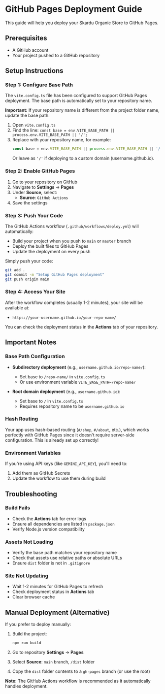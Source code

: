 # GitHub Pages Deployment Guide

This guide will help you deploy your Skardu Organic Store to GitHub Pages.

## Prerequisites

- A GitHub account
- Your project pushed to a GitHub repository

## Setup Instructions

### Step 1: Configure Base Path

The `vite.config.ts` file has been configured to support GitHub Pages deployment. The base path is automatically set to your repository name.

**Important:** If your repository name is different from the project folder name, update the base path:

1. Open `vite.config.ts`
2. Find the line: `const base = env.VITE_BASE_PATH || process.env.VITE_BASE_PATH || '/';`
3. Replace with your repository name, for example:
   ```typescript
   const base = env.VITE_BASE_PATH || process.env.VITE_BASE_PATH || '/your-repo-name/';
   ```
   Or leave as `'/'` if deploying to a custom domain (username.github.io).

### Step 2: Enable GitHub Pages

1. Go to your repository on GitHub
2. Navigate to **Settings** → **Pages**
3. Under **Source**, select:
   - **Source**: `GitHub Actions`
4. Save the settings

### Step 3: Push Your Code

The GitHub Actions workflow (`.github/workflows/deploy.yml`) will automatically:
- Build your project when you push to `main` or `master` branch
- Deploy the built files to GitHub Pages
- Update the deployment on every push

Simply push your code:
```bash
git add .
git commit -m "Setup GitHub Pages deployment"
git push origin main
```

### Step 4: Access Your Site

After the workflow completes (usually 1-2 minutes), your site will be available at:
- `https://your-username.github.io/your-repo-name/`

You can check the deployment status in the **Actions** tab of your repository.

## Important Notes

### Base Path Configuration

- **Subdirectory deployment** (e.g., `username.github.io/repo-name/`): 
  - Set base to `/repo-name/` in `vite.config.ts`
  - Or use environment variable `VITE_BASE_PATH=/repo-name/`

- **Root domain deployment** (e.g., `username.github.io`):
  - Set base to `/` in `vite.config.ts`
  - Requires repository name to be `username.github.io`

### Hash Routing

Your app uses hash-based routing (`#/shop`, `#/about`, etc.), which works perfectly with GitHub Pages since it doesn't require server-side configuration. This is already set up correctly!

### Environment Variables

If you're using API keys (like `GEMINI_API_KEY`), you'll need to:
1. Add them as GitHub Secrets
2. Update the workflow to use them during build

## Troubleshooting

### Build Fails

- Check the **Actions** tab for error logs
- Ensure all dependencies are listed in `package.json`
- Verify Node.js version compatibility

### Assets Not Loading

- Verify the base path matches your repository name
- Check that assets use relative paths or absolute URLs
- Ensure `dist` folder is not in `.gitignore`

### Site Not Updating

- Wait 1-2 minutes for GitHub Pages to refresh
- Check deployment status in **Actions** tab
- Clear browser cache

## Manual Deployment (Alternative)

If you prefer to deploy manually:

1. Build the project:
   ```bash
   npm run build
   ```

2. Go to repository **Settings** → **Pages**

3. Select **Source**: `main` branch, `/dist` folder

4. Copy the `dist` folder contents to a `gh-pages` branch (or use the root)

**Note:** The GitHub Actions workflow is recommended as it automatically handles deployment.

